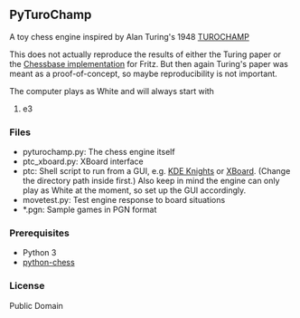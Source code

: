## PyTuroChamp

A toy chess engine inspired by Alan Turing's 1948 [TUROCHAMP](https://chessprogramming.wikispaces.com/Turochamp)

This does not actually reproduce the results of either the Turing paper or the [Chessbase implementation](http://en.chessbase.com/post/reconstructing-turing-s-paper-machine) for Fritz. But then again Turing's paper was meant as a proof-of-concept, so maybe reproducibility is not important.

The computer plays as White and will always start with

  1. e3 

### Files

* pyturochamp.py: The chess engine itself
* ptc_xboard.py: XBoard interface
* ptc: Shell script to run from a GUI, e.g. [KDE Knights](https://www.kde.org/applications/games/knights/) or [XBoard](https://www.gnu.org/software/xboard/). (Change the directory path inside first.) Also keep in mind the engine can only play as White at the moment, so set up the GUI accordingly.
* movetest.py: Test engine response to board situations
* *.pgn: Sample games in PGN format

### Prerequisites

* Python 3
* [python-chess](https://github.com/niklasf/python-chess)

### License

Public Domain
